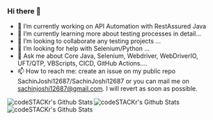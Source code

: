 ### Hi there 👋

- 🔭 I’m currently working on API Automation with RestAssured Java
- 🌱 I’m currently learning more about testing processes in detail...
- 👯 I’m looking to collaborate any testing projects ...
- 🤔 I’m looking for help with Selenium/Python ...
- 💬 Ask me about Core Java, Selenium, Webdriver, WebDriverIO, UFT/QTP, VBScripts, CICD, GitHub Actions....
- 📫 How to reach me: create an issue on my public repo SachinJoshi12687/SachinJoshi12687 or you can mail me on sachinjoshi12687@gmail.com. I will revert as soon as possible.

<img align="left" alt="codeSTACKr's Github Stats" src="https://github-readme-stats.vercel.app/api?username=SachinJoshi12687&count_private=true&show_icons=true&theme=gruvbox" />
<img align="left" alt="codeSTACKr's Github Stats" src="https://github-readme-stats.vercel.app/api/top-langs/?username=SachinJoshi12687&layout=compact" />
<img align="left" alt="codeSTACKr's Github Stats" src="https://visitor-badge.laobi.icu/badge?page_id=SachinJoshi12687" />
<!-- this line will show top languages used for public repos ->(cut till here) <img align="left" alt="codeSTACKr's Github Stats" src="https://github-readme-stats.vercel.app/api/top-langs/?username=SachinJoshi12687&layout=compact" />-->
